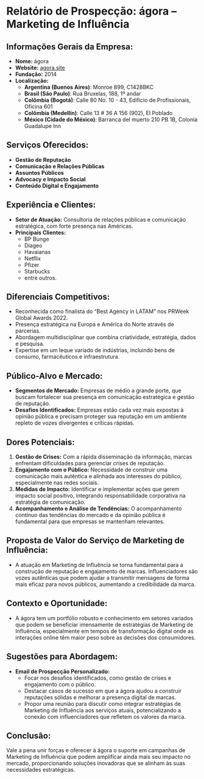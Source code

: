 # Relatório de Prospecção: ágora – Marketing de Influência

## **Informações Gerais da Empresa:**
- **Nome:** ágora
- **Website:** [agora.site](https://agora.site/)
- **Fundação:** 2014
- **Localização:** 
  - **Argentina (Buenos Aires)**: Monroe 899, C1428BKC
  - **Brasil (São Paulo)**: Rua Bruxelas, 188, 1º andar
  - **Colômbia (Bogotá)**: Calle 80 No. 10 - 43, Edificio de Profissionais, Oficina 601
  - **Colômbia (Medellín)**: Calle 13 # 36 A 156 (902), El Poblado
  - **México (Cidade do México)**: Barranca del muerto 210 PB 1B, Colonia Guadalupe Inn

## **Serviços Oferecidos:**
- **Gestão de Reputação**
- **Comunicação e Relações Públicas**
- **Assuntos Públicos**
- **Advocacy e Impacto Social**
- **Conteúdo Digital e Engajamento**

## **Experiência e Clientes:**
- **Setor de Atuação:** Consultoria de relações públicas e comunicação estratégica, com forte presença nas Américas.
- **Principais Clientes:** 
  - BP Bunge
  - Diageo
  - Havaianas
  - Netflix
  - Pfizer
  - Starbucks
  - entre outros.

## **Diferenciais Competitivos:**
- Reconhecida como finalista do “Best Agency in LATAM” nos PRWeek Global Awards 2022.
- Presença estratégica na Europa e América do Norte através de parcerias.
- Abordagem multidisciplinar que combina criatividade, estratégia, dados e pesquisa.
- Expertise em um leque variado de indústrias, incluindo bens de consumo, farmacêuticos e infraestrutura.

## **Público-Alvo e Mercado:**
- **Segmentos de Mercado:** Empresas de médio a grande porte, que buscam fortalecer sua presença em comunicação estratégica e gestão de reputação.
- **Desafios Identificados:** Empresas estão cada vez mais expostas à opinião pública e precisam proteger sua reputação em um ambiente repleto de vozes divergentes e críticas rápidas.

## **Dores Potenciais:**
1. **Gestão de Crises:** Com a rápida disseminação da informação, marcas enfrentam dificuldades para gerenciar crises de reputação.
2. **Engajamento com o Público:** Necessidade de construir uma comunicação mais autêntica e alinhada aos interesses do público, especialmente nas redes sociais.
3. **Medidas de Impacto:** Identificar e implementar ações que gerem impacto social positivo, integrando responsabilidade corporativa na estratégia de comunicação.
4. **Acompanhamento e Análise de Tendências:** O acompanhamento contínuo das tendências do mercado e da opinião pública é fundamental para que empresas se mantenham relevantes.

## **Proposta de Valor do Serviço de Marketing de Influência:**
- A atuação em Marketing de Influência se torna fundamental para a construção de reputação e engajamento de marcas. Influenciadores são vozes autênticas que podem ajudar a transmitir mensagens de forma mais eficaz para novos públicos, aumentando a credibilidade da marca.

## **Contexto e Oportunidade:**
- A ágora tem um portfólio robusto e conhecimento em setores variados que podem se beneficiar imensamente de estratégias de Marketing de Influência, especialmente em tempos de transformação digital onde as interações online têm maior peso sobre as decisões dos consumidores.

## **Sugestões para Abordagem:**
- **Email de Prospecção Personalizado:**
  - Focar nos desafios identificados, como gestão de crises e engajamento com o público.
  - Destacar casos de sucesso em que a ágora ajudou a construir reputações sólidas e melhorar a presença digital de marcas.
  - Propor uma reunião para discutir como integrar estratégias de Marketing de Influência aos serviços atuais, potencializando a conexão com influenciadores que refletem os valores da marca.

## **Conclusão:**
Vale a pena unir forças e oferecer à ágora o suporte em campanhas de Marketing de Influência que podem amplificar ainda mais seu impacto no mercado, proporcionando soluções inovadoras que se alinham às suas necessidades estratégicas.